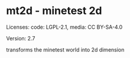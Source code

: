 # mt2d - minetest 2d

 Licenses: code: LGPL-2.1, media: CC BY-SA-4.0

Version: 2.7

transforms the minetest world into 2d dimension
